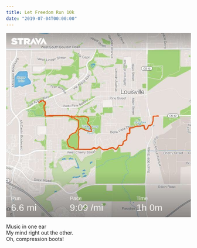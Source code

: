 ```yaml
---
title: Let Freedom Run 10k
date: "2019-07-04T00:00:00"
---
```


![The routed map of the run](./image.jpg)

Music in one ear  
My mind right out the other.  
Oh, compression boots!

